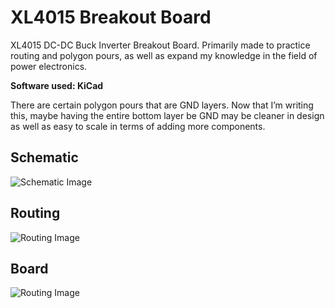 # XL4015 Breakout Board

XL4015 DC-DC Buck Inverter Breakout Board. Primarily made to practice routing and polygon pours, as well as expand my knowledge in the field of power electronics.

**Software used: KiCad**

There are certain polygon pours that are GND layers. Now that I’m writing this, maybe having the entire bottom layer be GND may be cleaner in design as well as easy to scale in terms of adding more components.

## Schematic

![Schematic Image](../images/schematic.png)

## Routing

![Routing Image](../images/routing.png)


## Board

![Routing Image](../images/board.png)